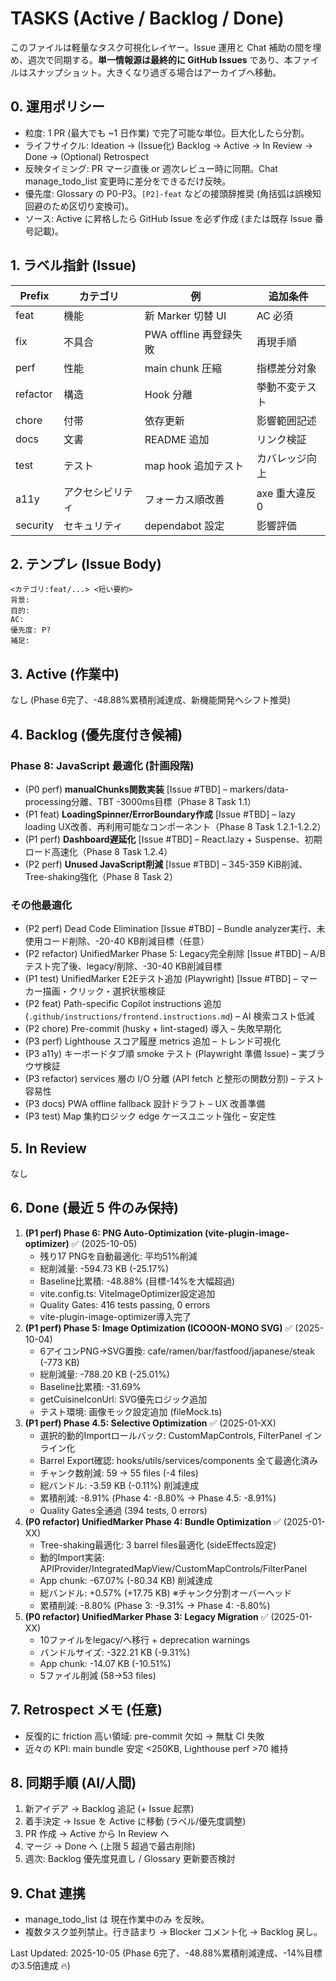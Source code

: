 # TASKS (Active / Backlog / Done)

このファイルは軽量なタスク可視化レイヤー。Issue 運用と Chat 補助の間を埋め、週次で同期する。**単一情報源は最終的に GitHub Issues** であり、本ファイルはスナップショット。大きくなり過ぎる場合はアーカイブへ移動。

## 0. 運用ポリシー

- 粒度: 1 PR (最大でも ~1 日作業) で完了可能な単位。巨大化したら分割。
- ライフサイクル: Ideation → (Issue化) Backlog → Active → In Review → Done → (Optional) Retrospect
- 反映タイミング: PR マージ直後 or 週次レビュー時に同期。Chat manage_todo_list 変更時に差分をできるだけ反映。
- 優先度: Glossary の P0-P3。`[P2]-feat` などの接頭辞推奨 (角括弧は誤検知回避のため区切り変換可)。
- ソース: Active に昇格したら GitHub Issue を必ず作成 (または既存 Issue 番号記載)。

## 1. ラベル指針 (Issue)

| Prefix   | カテゴリ         | 例                     | 追加条件       |
| -------- | ---------------- | ---------------------- | -------------- |
| feat     | 機能             | 新 Marker 切替 UI      | AC 必須        |
| fix      | 不具合           | PWA offline 再登録失敗 | 再現手順       |
| perf     | 性能             | main chunk 圧縮        | 指標差分対象   |
| refactor | 構造             | Hook 分離              | 挙動不変テスト |
| chore    | 付帯             | 依存更新               | 影響範囲記述   |
| docs     | 文書             | README 追加            | リンク検証     |
| test     | テスト           | map hook 追加テスト    | カバレッジ向上 |
| a11y     | アクセシビリティ | フォーカス順改善       | axe 重大違反 0 |
| security | セキュリティ     | dependabot 設定        | 影響評価       |

## 2. テンプレ (Issue Body)

```
<カテゴリ:feat/...> <短い要約>
背景:
目的:
AC:
優先度: P?
補足:
```

## 3. Active (作業中)

なし (Phase 6完了、-48.88%累積削減達成、新機能開発へシフト推奨)

## 4. Backlog (優先度付き候補)

### Phase 8: JavaScript 最適化 (計画段階)

- (P0 perf) **manualChunks関数実装** [Issue #TBD] – markers/data-processing分離、TBT -3000ms目標（Phase 8 Task 1.1）
- (P1 feat) **LoadingSpinner/ErrorBoundary作成** [Issue #TBD] – lazy loading UX改善、再利用可能なコンポーネント（Phase 8 Task 1.2.1-1.2.2）
- (P1 perf) **Dashboard遅延化** [Issue #TBD] – React.lazy + Suspense、初期ロード高速化（Phase 8 Task 1.2.4）
- (P2 perf) **Unused JavaScript削減** [Issue #TBD] – 345-359 KiB削減、Tree-shaking強化（Phase 8 Task 2）

### その他最適化

- (P2 perf) Dead Code Elimination [Issue #TBD] – Bundle analyzer実行、未使用コード削除、-20-40 KB削減目標（任意）
- (P2 refactor) UnifiedMarker Phase 5: Legacy完全削除 [Issue #TBD] – A/Bテスト完了後、legacy/削除、-30-40 KB削減目標
- (P1 test) UnifiedMarker E2Eテスト追加 (Playwright) [Issue #TBD] – マーカー描画・クリック・選択状態検証
- (P2 feat) Path-specific Copilot instructions 追加 (`.github/instructions/frontend.instructions.md`) – AI 検索コスト低減
- (P2 chore) Pre-commit (husky + lint-staged) 導入 – 失敗早期化
- (P3 perf) Lighthouse スコア履歴 metrics 追加 – トレンド可視化
- (P3 a11y) キーボードタブ順 smoke テスト (Playwright 準備 Issue) – 実ブラウザ検証
- (P3 refactor) services 層の I/O 分離 (API fetch と整形の関数分割) – テスト容易性
- (P3 docs) PWA offline fallback 設計ドラフト – UX 改善準備
- (P3 test) Map 集約ロジック edge ケースユニット強化 – 安定性

## 5. In Review

なし

## 6. Done (最近 5 件のみ保持)

1. **(P1 perf) Phase 6: PNG Auto-Optimization (vite-plugin-image-optimizer)** ✅ (2025-10-05)
   - 残り17 PNGを自動最適化: 平均51%削減
   - 総削減量: -594.73 KB (-25.17%)
   - Baseline比累積: -48.88% (目標-14%を大幅超過)
   - vite.config.ts: ViteImageOptimizer設定追加
   - Quality Gates: 416 tests passing, 0 errors
   - vite-plugin-image-optimizer導入完了
2. **(P1 perf) Phase 5: Image Optimization (ICOOON-MONO SVG)** ✅ (2025-10-04)
   - 6アイコンPNG→SVG置換: cafe/ramen/bar/fastfood/japanese/steak (-773 KB)
   - 総削減量: -788.20 KB (-25.01%)
   - Baseline比累積: -31.69%
   - getCuisineIconUrl: SVG優先ロジック追加
   - テスト環境: 画像モック設定追加 (fileMock.ts)
3. **(P1 perf) Phase 4.5: Selective Optimization** ✅ (2025-01-XX)
   - 選択的動的Importロールバック: CustomMapControls, FilterPanel インライン化
   - Barrel Export確認: hooks/utils/services/components 全て最適化済み
   - チャンク数削減: 59 → 55 files (-4 files)
   - 総バンドル: -3.59 KB (-0.11%) 削減達成
   - 累積削減: -8.91% (Phase 4: -8.80% → Phase 4.5: -8.91%)
   - Quality Gates全通過 (394 tests, 0 errors)
4. **(P0 refactor) UnifiedMarker Phase 4: Bundle Optimization** ✅ (2025-01-XX)
   - Tree-shaking最適化: 3 barrel files最適化 (sideEffects設定)
   - 動的Import実装: APIProvider/IntegratedMapView/CustomMapControls/FilterPanel
   - App chunk: -67.07% (-80.34 KB) 削減達成
   - 総バンドル: +0.57% (+17.75 KB) ※チャンク分割オーバーヘッド
   - 累積削減: -8.80% (Phase 3: -9.31% → Phase 4: -8.80%)
5. **(P0 refactor) UnifiedMarker Phase 3: Legacy Migration** ✅ (2025-01-XX)
   - 10ファイルをlegacy/へ移行 + deprecation warnings
   - バンドルサイズ: -322.21 KB (-9.31%)
   - App chunk: -14.07 KB (-10.51%)
   - 5ファイル削減 (58→53 files)

## 7. Retrospect メモ (任意)

- 反復的に friction 高い領域: pre-commit 欠如 → 無駄 CI 失敗
- 近々の KPI: main bundle 安定 <250KB, Lighthouse perf >70 維持

## 8. 同期手順 (AI/人間)

1. 新アイデア → Backlog 追記 (+ Issue 起票)
2. 着手決定 → Issue を Active に移動 (ラベル/優先度調整)
3. PR 作成 → Active から In Review へ
4. マージ → Done へ (上限 5 超過で最古削除)
5. 週次: Backlog 優先度見直し / Glossary 更新要否検討

## 9. Chat 連携

- manage_todo_list は 現在作業中のみ を反映。
- 複数タスク並列禁止。行き詰まり → Blocker コメント化 → Backlog 戻し。

Last Updated: 2025-10-05 (Phase 6完了、-48.88%累積削減達成、-14%目標の3.5倍達成 🔥)
